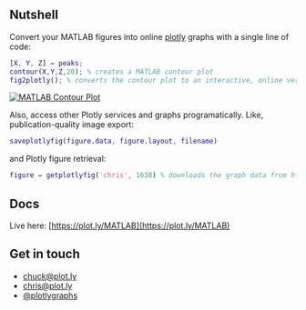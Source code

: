## Nutshell

Convert your MATLAB figures into online [plotly](https://plot.ly) graphs with a single line of code:

```MATLAB
[X, Y, Z] = peaks;
contour(X,Y,Z,20); % creates a MATLAB contour plot
fig2plotly(); % converts the contour plot to an interactive, online version: https://plot.ly/~demos/1574
```

[![MATLAB Contour Plot](https://i.imgur.com/E98mpNz.png)](https://plot.ly/~demos/1574)

Also, access other Plotly services and graphs programatically. Like, publication-quality image export:

```MATLAB
saveplotlyfig(figure.data, figure.layout, filename)
```

and Plotly figure retrieval:

```MATLAB
figure = getplotlyfig('chris', 1638) % downloads the graph data from https://plot.ly/~chris/1638
```

## Docs
Live here: [https://plot.ly/MATLAB](https://plot.ly/MATLAB)

## Get in touch
- <chuck@plot.ly>
- <chris@plot.ly>
- [@plotlygraphs](https://twitter.com/plotlygraphs)
